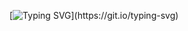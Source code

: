 [![Typing SVG](http://readme-typing-svg.herokuapp.com?font=Comfortaa&weight=500&pause=1000&color=51B0F7&background=52FF6E00&center=true&vCenter=true&random=false&width=435&lines=Welcome+to+my+github!+I'm+falcone.)](https://git.io/typing-svg)
